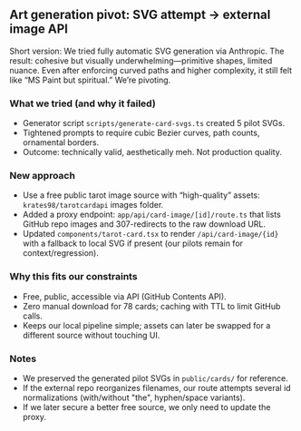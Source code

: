 ## Art generation pivot: SVG attempt → external image API

Short version: We tried fully automatic SVG generation via Anthropic. The result: cohesive but visually underwhelming—primitive shapes, limited nuance. Even after enforcing curved paths and higher complexity, it still felt like “MS Paint but spiritual.” We’re pivoting.

### What we tried (and why it failed)
- Generator script `scripts/generate-card-svgs.ts` created 5 pilot SVGs.
- Tightened prompts to require cubic Bezier curves, path counts, ornamental borders.
- Outcome: technically valid, aesthetically meh. Not production quality.

### New approach
- Use a free public tarot image source with “high-quality” assets: `krates98/tarotcardapi` images folder.
- Added a proxy endpoint: `app/api/card-image/[id]/route.ts` that lists GitHub repo images and 307-redirects to the raw download URL.
- Updated `components/tarot-card.tsx` to render `/api/card-image/{id}` with a fallback to local SVG if present (our pilots remain for context/regression).

### Why this fits our constraints
- Free, public, accessible via API (GitHub Contents API).
- Zero manual download for 78 cards; caching with TTL to limit GitHub calls.
- Keeps our local pipeline simple; assets can later be swapped for a different source without touching UI.

### Notes
- We preserved the generated pilot SVGs in `public/cards/` for reference.
- If the external repo reorganizes filenames, our route attempts several id normalizations (with/without "the", hyphen/space variants).
- If we later secure a better free source, we only need to update the proxy.


